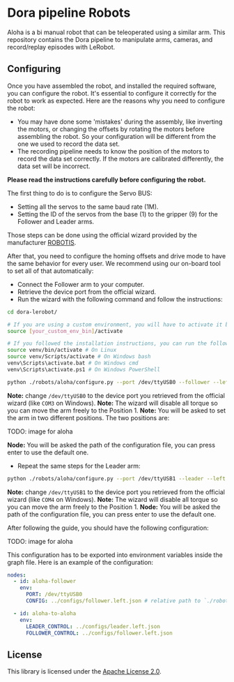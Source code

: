 # Dora pipeline Robots

Aloha is a bi manual robot that can be teleoperated using a similar arm. This repository contains
the Dora pipeline to manipulate arms, cameras, and record/replay episodes with LeRobot.

## Configuring

Once you have assembled the robot, and installed the required software, you can configure the robot. It's essential to
configure it
correctly for the robot to work as expected. Here are the reasons why you need to configure the robot:

- You may have done some 'mistakes' during the assembly, like inverting the motors, or changing the offsets by rotating
  the motors before assembling the robot. So your configuration will be different from the one we used to record the
  data set.
- The recording pipeline needs to know the position of the motors to record the data set correctly. If the motors are
  calibrated differently, the data set will be incorrect.

**Please read the instructions carefully before configuring the robot.**

The first thing to do is to configure the Servo BUS:

- Setting all the servos to the same baud rate (1M).
- Setting the ID of the servos from the base (1) to the gripper (9) for the Follower and Leader arms.

Those steps can be done using the official wizard provided by the
manufacturer [ROBOTIS](https://emanual.robotis.com/docs/en/software/dynamixel/dynamixel_wizard2/).

After that, you need to configure the homing offsets and drive mode to have the same behavior for every user. We
recommend using our on-board tool to set all of that automatically:

- Connect the Follower arm to your computer.
- Retrieve the device port from the official wizard.
- Run the wizard with the following command and follow the instructions:

```bash
cd dora-lerobot/

# If you are using a custom environment, you will have to activate it before running the command
source [your_custom_env_bin]/activate

# If you followed the installation instructions, you can run the following command
source venv/bin/activate # On Linux
source venv/Scripts/activate # On Windows bash
venv\Scripts\activate.bat # On Windows cmd
venv\Scripts\activate.ps1 # On Windows PowerShell

python ./robots/aloha/configure.py --port /dev/ttyUSB0 --follower --left # (or right)
```

**Note:** change `/dev/ttyUSB0` to the device port you retrieved from the official wizard (like `COM3` on Windows).
**Note:** The wizard will disable all torque so you can move the arm freely to the Position 1.
**Note:** You will be asked to set the arm in two different positions. The two positions are:

TODO: image for aloha

**Node:** You will be asked the path of the configuration file, you can press enter to use the default one.

- Repeat the same steps for the Leader arm:

```bash
python ./robots/aloha/configure.py --port /dev/ttyUSB1 --leader --left # (or right)
```

**Note:** change `/dev/ttyUSB1` to the device port you retrieved from the official wizard (like `COM4` on Windows).
**Note:** The wizard will disable all torque so you can move the arm freely to the Position 1.
**Node:** You will be asked the path of the configuration file, you can press enter to use the default one.

After following the guide, you should have the following configuration:

TODO: image for aloha

This configuration has to be exported into environment variables inside the graph file. Here is an example of the
configuration:

```YAML
nodes:
  - id: aloha-follower
    env:
      PORT: /dev/ttyUSB0
      CONFIG: ../configs/follower.left.json # relative path to `./robots/aloha/configs/follower.json`

  - id: aloha-to-aloha
    env:
      LEADER_CONTROL: ../configs/leader.left.json
      FOLLOWER_CONTROL: ../configs/follower.left.json
```

## License

This library is licensed under the [Apache License 2.0](../../LICENSE).